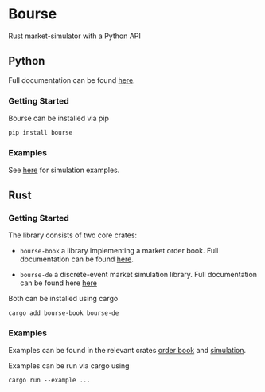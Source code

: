 # Bourse

Rust market-simulator with a Python API

## Python

Full documentation can be found
[here](https://zombie-einstein.github.io/bourse/).

### Getting Started

Bourse can be installed via pip

```
pip install bourse
```

### Examples

See [here](examples/) for simulation examples.

## Rust

### Getting Started

The library consists of two core
crates:

- `bourse-book` a library implementing a market order
  book. Full documentation can be found
  [here](https://docs.rs/bourse-book/0.1.0/bourse_book/).

- `bourse-de` a discrete-event market simulation library.
  Full documentation can be found here
  [here](https://docs.rs/bourse-de/0.1.0/bourse_de/)

Both can be installed using cargo

```
cargo add bourse-book bourse-de
```

### Examples

Examples can be found in the relevant crates
[order book](crates/order_book/examples/) and
[simulation](crates/step_sim/examples/).

Examples can be run via cargo using

```
cargo run --example ...
```
